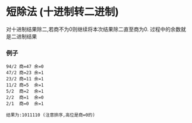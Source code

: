 # 短除法 (十进制转二进制)
对十进制结果除二,若商不为0则继续将本次结果除二直至商为0. 过程中的余数就是二进制结果

### 例子
```
94/2 商=47 余=0
47/2 商=23 余=1
23/2 商=11 余=1
11/2 商=5  余=1
5/2  商=2  余=1
2/2  商=1  余=0
2/1  商=0  余=1

结果为:1011110 (注意排序,高位是商=0的)
```